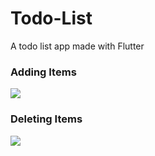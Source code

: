 # Todo-List
A todo list app made with Flutter

### Adding Items
<img src = "https://user-images.githubusercontent.com/29941303/50449244-048c9f80-094c-11e9-9b4c-6fa05986e105.gif">

### Deleting Items
<img src = "https://user-images.githubusercontent.com/29941303/50449554-1ff8aa00-094e-11e9-80dd-06072fbeea47.gif">

